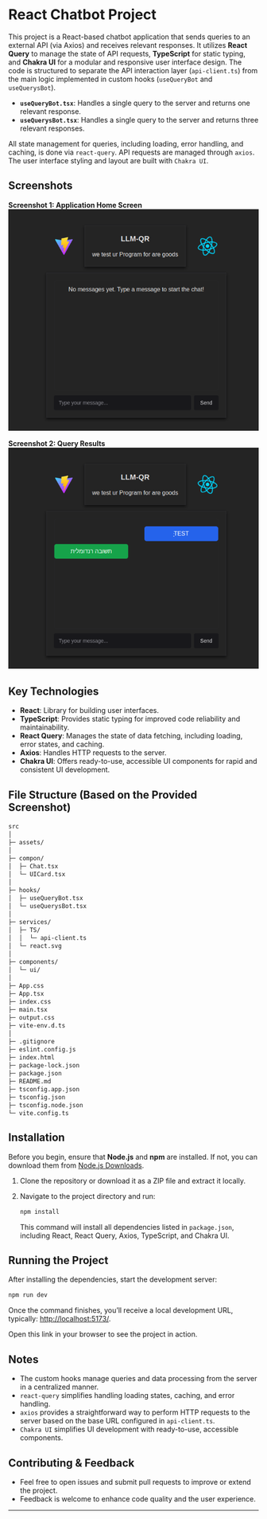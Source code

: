 # React Chatbot Project

This project is a React-based chatbot application that sends queries to an external API (via Axios) and receives relevant responses. It utilizes **React Query** to manage the state of API requests, **TypeScript** for static typing, and **Chakra UI** for a modular and responsive user interface design. The code is structured to separate the API interaction layer (`api-client.ts`) from the main logic implemented in custom hooks (`useQueryBot` and `useQuerysBot`).

- **`useQueryBot.tsx`**: Handles a single query to the server and returns one relevant response.
- **`useQuerysBot.tsx`**: Handles a single query to the server and returns three relevant responses.

All state management for queries, including loading, error handling, and caching, is done via `react-query`. API requests are managed through `axios`. The user interface styling and layout are built with `Chakra UI`.
## Screenshots

**Screenshot 1: Application Home Screen**  
![Home Screen](./src/screenshot/homeScr.png)

**Screenshot 2: Query Results**  
![Query Results](./src/screenshot/ChatScr.png)

## Key Technologies

- **React**: Library for building user interfaces.
- **TypeScript**: Provides static typing for improved code reliability and maintainability.
- **React Query**: Manages the state of data fetching, including loading, error states, and caching.
- **Axios**: Handles HTTP requests to the server.
- **Chakra UI**: Offers ready-to-use, accessible UI components for rapid and consistent UI development.

## File Structure (Based on the Provided Screenshot)

```
src
│
├─ assets/
│
├─ compon/
│  ├─ Chat.tsx
│  └─ UICard.tsx
│
├─ hooks/
│  ├─ useQueryBot.tsx
│  └─ useQuerysBot.tsx
│
├─ services/
│  ├─ TS/
│  │  └─ api-client.ts
│  └─ react.svg
│
├─ components/
│  └─ ui/
│
├─ App.css
├─ App.tsx
├─ index.css
├─ main.tsx
├─ output.css
├─ vite-env.d.ts
│
├─ .gitignore
├─ eslint.config.js
├─ index.html
├─ package-lock.json
├─ package.json
├─ README.md
├─ tsconfig.app.json
├─ tsconfig.json
├─ tsconfig.node.json
└─ vite.config.ts
```

## Installation

Before you begin, ensure that **Node.js** and **npm** are installed. If not, you can download them from [Node.js Downloads](https://nodejs.org/).

1. Clone the repository or download it as a ZIP file and extract it locally.
2. Navigate to the project directory and run:

   ```bash
   npm install
   ```

   This command will install all dependencies listed in `package.json`, including React, React Query, Axios, TypeScript, and Chakra UI.

## Running the Project

After installing the dependencies, start the development server:

```bash
npm run dev
```

Once the command finishes, you’ll receive a local development URL, typically: [http://localhost:5173/](http://localhost:5173/).

Open this link in your browser to see the project in action.


## Notes

- The custom hooks manage queries and data processing from the server in a centralized manner.
- `react-query` simplifies handling loading states, caching, and error handling.
- `axios` provides a straightforward way to perform HTTP requests to the server based on the base URL configured in `api-client.ts`.
- `Chakra UI` simplifies UI development with ready-to-use, accessible components.

## Contributing & Feedback

- Feel free to open issues and submit pull requests to improve or extend the project.
- Feedback is welcome to enhance code quality and the user experience.

---

